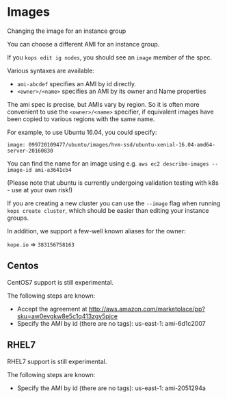 # Images

Changing the image for an instance group

You can choose a different AMI for an instance group.

If you `kops edit ig nodes`, you should see an `image` member of the spec.

Various syntaxes are available:

* `ami-abcdef` specifies an AMI by id directly.
* `<owner>/<name>` specifies an AMI by its owner and Name properties

The ami spec is precise, but AMIs vary by region.  So it is often more convenient to use the `<owner>/<name>`
specifier, if equivalent images have been copied to various regions with the same name.

For example, to use Ubuntu 16.04, you could specify:

`image: 099720109477/ubuntu/images/hvm-ssd/ubuntu-xenial-16.04-amd64-server-20160830`

You can find the name for an image using e.g. `aws ec2 describe-images --image-id ami-a3641cb4`

(Please note that ubuntu is currently undergoing validation testing with k8s - use at your own risk!)

If you are creating a new cluster you can use the `--image` flag when running `kops create cluster`,
which should be easier than editing your instance groups.


In addition, we support a few-well known aliases for the owner:

`kope.io` => `383156758163`



## Centos

CentOS7 support is still experimental.

The following steps are known:

* Accept the agreement at http://aws.amazon.com/marketplace/pp?sku=aw0evgkw8e5c1q413zgy5pjce
* Specify the AMI by id (there are no tags): us-east-1: ami-6d1c2007

## RHEL7

RHEL7 support is still experimental.

The following steps are known:

* Specify the AMI by id (there are no tags): us-east-1: ami-2051294a
